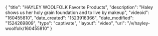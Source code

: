 {
    "title": "HAYLEY WOOLFOLK Favorite Products",
    "description": "Haley shows us her holy grain foundation and to live by makeup",
    "videoid": "160455810",
    "date_created": "1523916366",
    "date_modified": "1524269809",
    "type": "captivate",
    "layout": "video",
    "url": "\/v\/hayley-woolfolk\/160455810"
}
